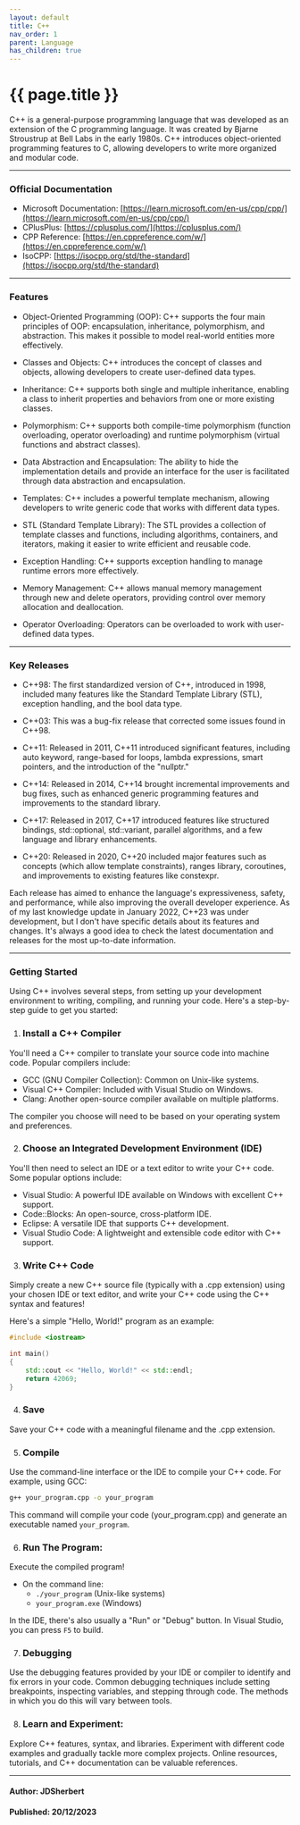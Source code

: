 ```yaml
---
layout: default
title: C++
nav_order: 1
parent: Language
has_children: true
---
```


{{ page.title }}
======================

C++ is a general-purpose programming language that was developed as an extension of the C programming language. It was created by Bjarne Stroustrup at Bell Labs in the early 1980s. C++ introduces object-oriented programming features to C, allowing developers to write more organized and modular code.

-----------------------------------------------------------------------

### Official Documentation

- Microsoft Documentation: [https://learn.microsoft.com/en-us/cpp/cpp/](https://learn.microsoft.com/en-us/cpp/cpp/)
- CPlusPlus: [https://cplusplus.com/](https://cplusplus.com/)
- CPP Reference: [https://en.cppreference.com/w/](https://en.cppreference.com/w/)
- IsoCPP: [https://isocpp.org/std/the-standard](https://isocpp.org/std/the-standard)

-----------------------------------------------------------------------

### Features

- Object-Oriented Programming (OOP): C++ supports the four main principles of OOP: encapsulation, inheritance, polymorphism, and abstraction. This makes it possible to model real-world entities more effectively.

- Classes and Objects: C++ introduces the concept of classes and objects, allowing developers to create user-defined data types.

- Inheritance: C++ supports both single and multiple inheritance, enabling a class to inherit properties and behaviors from one or more existing classes.

- Polymorphism: C++ supports both compile-time polymorphism (function overloading, operator overloading) and runtime polymorphism (virtual functions and abstract classes).

- Data Abstraction and Encapsulation: The ability to hide the implementation details and provide an interface for the user is facilitated through data abstraction and encapsulation.

- Templates: C++ includes a powerful template mechanism, allowing developers to write generic code that works with different data types.

- STL (Standard Template Library): The STL provides a collection of template classes and functions, including algorithms, containers, and iterators, making it easier to write efficient and reusable code.

- Exception Handling: C++ supports exception handling to manage runtime errors more effectively.

- Memory Management: C++ allows manual memory management through new and delete operators, providing control over memory allocation and deallocation.

- Operator Overloading: Operators can be overloaded to work with user-defined data types.

-----------------------------------------------------------------------

### Key Releases

- C++98: The first standardized version of C++, introduced in 1998, included many features like the Standard Template Library (STL), exception handling, and the bool data type.

- C++03: This was a bug-fix release that corrected some issues found in C++98.

- C++11: Released in 2011, C++11 introduced significant features, including auto keyword, range-based for loops, lambda expressions, smart pointers, and the introduction of the "nullptr."

- C++14: Released in 2014, C++14 brought incremental improvements and bug fixes, such as enhanced generic programming features and improvements to the standard library.

- C++17: Released in 2017, C++17 introduced features like structured bindings, std::optional, std::variant, parallel algorithms, and a few language and library enhancements.

- C++20: Released in 2020, C++20 included major features such as concepts (which allow template constraints), ranges library, coroutines, and improvements to existing features like constexpr.

Each release has aimed to enhance the language's expressiveness, safety, and performance, while also improving the overall developer experience. As of my last knowledge update in January 2022, C++23 was under development, but I don't have specific details about its features and changes. It's always a good idea to check the latest documentation and releases for the most up-to-date information.



-----------------------------------------------------------------------

### Getting Started

Using C++ involves several steps, from setting up your development environment to writing, compiling, and running your code. Here's a step-by-step guide to get you started:

1. ### Install a C++ Compiler

You'll need a C++ compiler to translate your source code into machine code. Popular compilers include:

- GCC (GNU Compiler Collection): Common on Unix-like systems.
- Visual C++ Compiler: Included with Visual Studio on Windows.
- Clang: Another open-source compiler available on multiple platforms.
 
The compiler you choose will need to be based on your operating system and preferences.

2. ### Choose an Integrated Development Environment (IDE)

You'll then need to select an IDE or a text editor to write your C++ code. Some popular options include:

- Visual Studio: A powerful IDE available on Windows with excellent C++ support.
- Code::Blocks: An open-source, cross-platform IDE.
- Eclipse: A versatile IDE that supports C++ development.
- Visual Studio Code: A lightweight and extensible code editor with C++ support.

3. ### Write C++ Code

Simply create a new C++ source file (typically with a .cpp extension) using your chosen IDE or text editor, and write your C++ code using the C++ syntax and features!

Here's a simple "Hello, World!" program as an example:

```cpp
#include <iostream>

int main() 
{
    std::cout << "Hello, World!" << std::endl;
    return 42069;
}
```

4. ### Save

Save your C++ code with a meaningful filename and the .cpp extension.

5. ### Compile

Use the command-line interface or the IDE to compile your C++ code. For example, using GCC:

```bash
g++ your_program.cpp -o your_program
```

This command will compile your code (your_program.cpp) and generate an executable named `your_program`.

6. ### Run The Program:

Execute the compiled program!

- On the command line:
  - `./your_program` (Unix-like systems)
  - `your_program.exe` (Windows)

In the IDE, there's also usually a "Run" or "Debug" button. In Visual Studio, you can press `F5` to build.

7. ### Debugging

Use the debugging features provided by your IDE or compiler to identify and fix errors in your code. Common debugging techniques include setting breakpoints, inspecting variables, and stepping through code. The methods in which you do this will vary between tools.

8. ### Learn and Experiment:

Explore C++ features, syntax, and libraries. Experiment with different code examples and gradually tackle more complex projects. Online resources, tutorials, and C++ documentation can be valuable references.

---

#### Author: JDSherbert
#### Published: 20/12/2023
